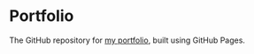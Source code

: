 # Portfolio

The GitHub repository for [my portfolio](https://rayogenesis.github.io/portfolio/), built using GitHub Pages.
